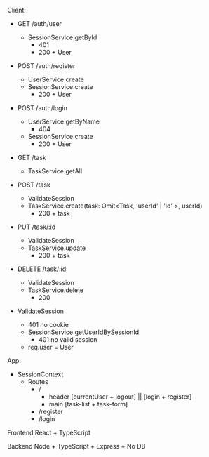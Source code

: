 Client:
 - GET /auth/user
    - SessionService.getById
        - 401
        - 200 + User

 - POST /auth/register
    - UserService.create
    - SessionService.create
        - 200 + User

 - POST /auth/login
    - UserService.getByName
        - 404
    - SessionService.create
        - 200 + User       

 

 - GET /task
    - TaskService.getAll

 - POST /task
    - ValidateSession 
    - TaskService.create(task: Omit<Task, 'userId' | 'id' >, userId)
        - 200 + task
 
 - PUT /task/:id
    - ValidateSession 
    - TaskService.update
        - 200 + task
 
 - DELETE /task/:id
    - ValidateSession 
    - TaskService.delete
        - 200

- ValidateSession
    - 401 no cookie
    - SessionService.getUserIdBySessionId
        - 401 no valid session    
    - req.user = User 


App:
 - SessionContext
    - Routes
        - /
            - header [currentUser + logout] || [login + register]
            - main [task-list + task-form]
        - /register
        - /login
        

Frontend React + TypeScript

Backend Node + TypeScript + Express + No DB